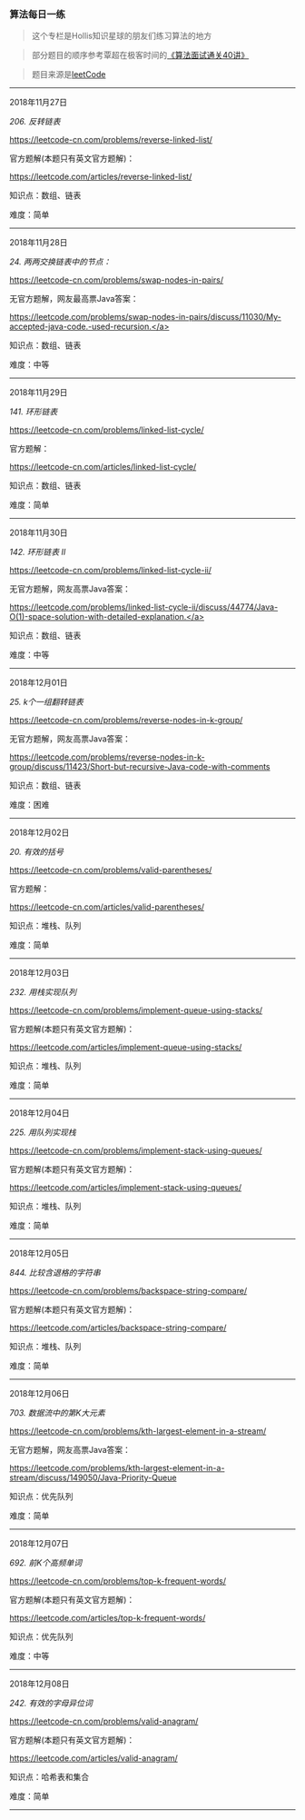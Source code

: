 
### 算法每日一练

>这个专栏是Hollis知识星球的朋友们练习算法的地方  

>部分题目的顺序参考覃超在极客时间的<a href="https://time.geekbang.org/course/intro/130" target="_blank" style="cursor:pointer;">《算法面试通关40讲》</a>  

>题目来源是<a href="https://leetcode-cn.com/problemset/all/" target="_blank" style="cursor:pointer;">leetCode</a>  

---

2018年11月27日  

*206. 反转链表*  

<a href="https://leetcode-cn.com/problems/reverse-linked-list/" target="_blank" style="cursor:pointer;">https://leetcode-cn.com/problems/reverse-linked-list/</a>  

官方题解(本题只有英文官方题解)：  

<a href="https://leetcode.com/articles/reverse-linked-list/" target="_blank" style="cursor:pointer;">https://leetcode.com/articles/reverse-linked-list/</a>  

知识点：数组、链表  

难度：简单  

---

2018年11月28日  

*24. 两两交换链表中的节点：*  

<a href="https://leetcode-cn.com/problems/swap-nodes-in-pairs/" target="_blank" style="cursor:pointer;">https://leetcode-cn.com/problems/swap-nodes-in-pairs/</a>  

无官方题解，网友最高票Java答案：  

<a href="https://leetcode.com/problems/swap-nodes-in-pairs/discuss/11030/My-accepted-java-code.-used-recursion." target="_blank" style="cursor:pointer;">https://leetcode.com/problems/swap-nodes-in-pairs/discuss/11030/My-accepted-java-code.-used-recursion.</a>  

知识点：数组、链表  

难度：中等  

---

2018年11月29日  

*141. 环形链表*  

<a href="https://leetcode-cn.com/problems/linked-list-cycle/" target="_blank" style="cursor:pointer;">https://leetcode-cn.com/problems/linked-list-cycle/</a>  

官方题解：  

<a href="https://leetcode-cn.com/articles/linked-list-cycle/" target="_blank" style="cursor:pointer;">https://leetcode-cn.com/articles/linked-list-cycle/</a>  

知识点：数组、链表  

难度：简单  

---

2018年11月30日  

*142. 环形链表 II*  

<a href="https://leetcode-cn.com/problems/linked-list-cycle-ii/" target="_blank" style="cursor:pointer;">https://leetcode-cn.com/problems/linked-list-cycle-ii/</a>  

无官方题解，网友高票Java答案：  

<a href="https://leetcode.com/problems/linked-list-cycle-ii/discuss/44774/Java-O(1)-space-solution-with-detailed-explanation." target="_blank" style="cursor:pointer;">https://leetcode.com/problems/linked-list-cycle-ii/discuss/44774/Java-O(1)-space-solution-with-detailed-explanation.</a>  

知识点：数组、链表  

难度：中等  

---

2018年12月01日  

*25. k个一组翻转链表*  

<a href="https://leetcode-cn.com/problems/reverse-nodes-in-k-group/" target="_blank" style="cursor:pointer;">https://leetcode-cn.com/problems/reverse-nodes-in-k-group/</a>  

无官方题解，网友高票Java答案：  

<a href="https://leetcode.com/problems/reverse-nodes-in-k-group/discuss/11423/Short-but-recursive-Java-code-with-comments" target="_blank" style="cursor:pointer;">https://leetcode.com/problems/reverse-nodes-in-k-group/discuss/11423/Short-but-recursive-Java-code-with-comments</a>  

知识点：数组、链表  

难度：困难  

---

2018年12月02日  

*20. 有效的括号*  

<a href="https://leetcode-cn.com/problems/valid-parentheses/" target="_blank" style="cursor:pointer;">https://leetcode-cn.com/problems/valid-parentheses/</a>  

官方题解：  

<a href="https://leetcode-cn.com/articles/valid-parentheses/" target="_blank" style="cursor:pointer;">https://leetcode-cn.com/articles/valid-parentheses/</a>  

知识点：堆栈、队列  

难度：简单  

---

2018年12月03日  

*232. 用栈实现队列*  

<a href="https://leetcode-cn.com/problems/implement-queue-using-stacks/" target="_blank" style="cursor:pointer;">https://leetcode-cn.com/problems/implement-queue-using-stacks/</a>  

官方题解(本题只有英文官方题解)：  

<a href="https://leetcode.com/articles/implement-queue-using-stacks/" target="_blank" style="cursor:pointer;">https://leetcode.com/articles/implement-queue-using-stacks/</a>  

知识点：堆栈、队列  

难度：简单  

---

2018年12月04日  

*225. 用队列实现栈*  

<a href="https://leetcode-cn.com/problems/implement-stack-using-queues/" target="_blank" style="cursor:pointer;">https://leetcode-cn.com/problems/implement-stack-using-queues/</a>  

官方题解(本题只有英文官方题解)：  

<a href="https://leetcode.com/articles/implement-stack-using-queues/" target="_blank" style="cursor:pointer;">https://leetcode.com/articles/implement-stack-using-queues/</a>  

知识点：堆栈、队列  

难度：简单  

---

2018年12月05日  

*844. 比较含退格的字符串*  

<a href="https://leetcode-cn.com/problems/backspace-string-compare/" target="_blank" style="cursor:pointer;">https://leetcode-cn.com/problems/backspace-string-compare/</a>  

官方题解(本题只有英文官方题解)：  

<a href="https://leetcode.com/articles/backspace-string-compare/" target="_blank" style="cursor:pointer;">https://leetcode.com/articles/backspace-string-compare/</a>  

知识点：堆栈、队列  

难度：简单  

---

2018年12月06日  

*703. 数据流中的第K大元素*  

<a href="https://leetcode-cn.com/problems/kth-largest-element-in-a-stream/" target="_blank" style="cursor:pointer;">https://leetcode-cn.com/problems/kth-largest-element-in-a-stream/</a>  

无官方题解，网友高票Java答案：  

<a href="https://leetcode.com/problems/kth-largest-element-in-a-stream/discuss/149050/Java-Priority-Queue" target="_blank" style="cursor:pointer;">https://leetcode.com/problems/kth-largest-element-in-a-stream/discuss/149050/Java-Priority-Queue</a>  

知识点：优先队列  

难度：简单  

---

2018年12月07日  

*692. 前K个高频单词*  

<a href="https://leetcode-cn.com/problems/top-k-frequent-words/" target="_blank" style="cursor:pointer;">https://leetcode-cn.com/problems/top-k-frequent-words/</a>  

官方题解(本题只有英文官方题解)：  

<a href="https://leetcode.com/articles/top-k-frequent-words/" target="_blank" style="cursor:pointer;">https://leetcode.com/articles/top-k-frequent-words/</a>  

知识点：优先队列  

难度：中等  

---

2018年12月08日  

*242. 有效的字母异位词*  

<a href="https://leetcode-cn.com/problems/valid-anagram/" target="_blank" style="cursor:pointer;">https://leetcode-cn.com/problems/valid-anagram/</a>  

官方题解(本题只有英文官方题解)：  

<a href="https://leetcode.com/articles/valid-anagram/" target="_blank" style="cursor:pointer;">https://leetcode.com/articles/valid-anagram/</a>  

知识点：哈希表和集合  

难度：简单  

---
